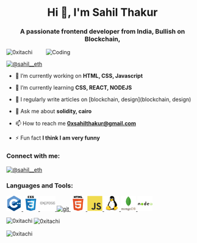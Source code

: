 <h1 align="center">Hi 👋, I'm Sahil Thakur</h1>
<h3 align="center">A passionate frontend developer from India, Bullish on Blockchain,</h3>
<img align="right" alt="Coding" width="400" src="https://media.tenor.com/Pj0ZUr1-D_8AAAAM/one-piece-luffy.gif">

<p align="left"> <img src="https://komarev.com/ghpvc/?username=0xitachi&label=Profile%20views&color=0e75b6&style=flat" alt="0xitachi" /> </p>

<p align="left"> <a href="https://twitter.com/@sahil__eth" target="blank"><img src="https://img.shields.io/twitter/follow/@sahil__eth?logo=twitter&style=for-the-badge" alt="@sahil__eth" /></a> </p>

- 🔭 I’m currently working on **HTML, CSS, Javascript**

- 🌱 I’m currently learning **CSS, REACT, NODEJS**

- 📝 I regularly write articles on [blockchain, design](blockchain, design)

- 💬 Ask me about **solidity, cairo**

- 📫 How to reach me **0xsahilthakur@gmail.com**

- ⚡ Fun fact **I think I am very funny**

<h3 align="left">Connect with me:</h3>
<p align="left">
<a href="https://twitter.com/@sahil__eth" target="blank"><img align="center" src="https://raw.githubusercontent.com/rahuldkjain/github-profile-readme-generator/master/src/images/icons/Social/twitter.svg" alt="@sahil__eth" height="30" width="40" /></a>
</p>

<h3 align="left">Languages and Tools:</h3>
<p align="left"> <a href="https://www.w3schools.com/cpp/" target="_blank" rel="noreferrer"> <img src="https://raw.githubusercontent.com/devicons/devicon/master/icons/cplusplus/cplusplus-original.svg" alt="cplusplus" width="40" height="40"/> </a> <a href="https://www.w3schools.com/css/" target="_blank" rel="noreferrer"> <img src="https://raw.githubusercontent.com/devicons/devicon/master/icons/css3/css3-original-wordmark.svg" alt="css3" width="40" height="40"/> </a> <a href="https://expressjs.com" target="_blank" rel="noreferrer"> <img src="https://raw.githubusercontent.com/devicons/devicon/master/icons/express/express-original-wordmark.svg" alt="express" width="40" height="40"/> </a> <a href="https://git-scm.com/" target="_blank" rel="noreferrer"> <img src="https://www.vectorlogo.zone/logos/git-scm/git-scm-icon.svg" alt="git" width="40" height="40"/> </a> <a href="https://www.w3.org/html/" target="_blank" rel="noreferrer"> <img src="https://raw.githubusercontent.com/devicons/devicon/master/icons/html5/html5-original-wordmark.svg" alt="html5" width="40" height="40"/> </a> <a href="https://developer.mozilla.org/en-US/docs/Web/JavaScript" target="_blank" rel="noreferrer"> <img src="https://raw.githubusercontent.com/devicons/devicon/master/icons/javascript/javascript-original.svg" alt="javascript" width="40" height="40"/> </a> <a href="https://www.linux.org/" target="_blank" rel="noreferrer"> <img src="https://raw.githubusercontent.com/devicons/devicon/master/icons/linux/linux-original.svg" alt="linux" width="40" height="40"/> </a> <a href="https://www.mongodb.com/" target="_blank" rel="noreferrer"> <img src="https://raw.githubusercontent.com/devicons/devicon/master/icons/mongodb/mongodb-original-wordmark.svg" alt="mongodb" width="40" height="40"/> </a> <a href="https://nodejs.org" target="_blank" rel="noreferrer"> <img src="https://raw.githubusercontent.com/devicons/devicon/master/icons/nodejs/nodejs-original-wordmark.svg" alt="nodejs" width="40" height="40"/> </a> </p>

<p><img align="left" src="https://github-readme-stats.vercel.app/api/top-langs?username=0xitachi&show_icons=true&locale=en&layout=compact" alt="0xitachi" /></p>

<p>&nbsp;<img align="center" src="https://github-readme-stats.vercel.app/api?username=0xitachi&show_icons=true&locale=en" alt="0xitachi" /></p>

<p><img align="center" src="https://github-readme-streak-stats.herokuapp.com/?user=0xitachi&" alt="0xitachi" /></p>


